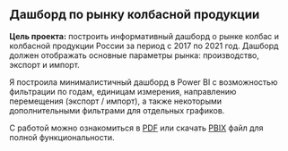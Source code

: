 ## Дашборд по рынку колбасной продукции

**Цель проекта:** построить информативный дашборд о рынке колбас и колбасной продукции России за период с 2017 по 2021 год. Дашборд должен отображать основные параметры рынка: производство, экспорт и импорт.  

Я построила минималистичный дашборд в Power BI с возможностью фильтрации по годам, единицам измерения, направлению перемещения (экспорт / импорт), а также некоторыми дополнительными фильтрами для отдельных графиков.  

С работой можно ознакомиться в [PDF](https://github.com/timurshinalu/dashboards/blob/main/sausage_dashboard%20(pbi)/dashboard_sausage_pdf.pdf) или скачать [PBIX](http://example.com/) файл для полной функциональности.
